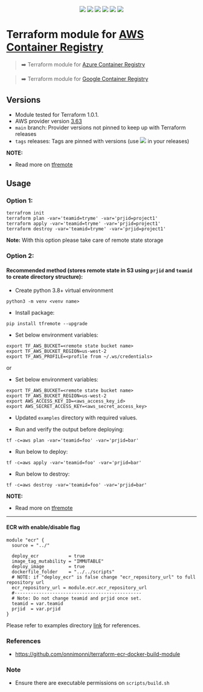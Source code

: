 <p align="center">
    <a href="https://github.com/tomarv2/terraform-aws-ecr/actions/workflows/pre-commit.yml" alt="Pre Commit">
        <img src="https://github.com/tomarv2/terraform-aws-ecr/actions/workflows/pre-commit.yml/badge.svg?branch=main" /></a>
    <a href="https://www.apache.org/licenses/LICENSE-2.0" alt="license">
        <img src="https://img.shields.io/github/license/tomarv2/terraform-aws-ecr" /></a>
    <a href="https://github.com/tomarv2/terraform-aws-ecr/tags" alt="GitHub tag">
        <img src="https://img.shields.io/github/v/tag/tomarv2/terraform-aws-ecr" /></a>
    <a href="https://github.com/tomarv2/terraform-aws-ecr/pulse" alt="Activity">
        <img src="https://img.shields.io/github/commit-activity/m/tomarv2/terraform-aws-ecr" /></a>
    <a href="https://stackoverflow.com/users/6679867/tomarv2" alt="Stack Exchange reputation">
        <img src="https://img.shields.io/stackexchange/stackoverflow/r/6679867"></a>
    <a href="https://twitter.com/intent/follow?screen_name=varuntomar2019" alt="follow on Twitter">
        <img src="https://img.shields.io/twitter/follow/varuntomar2019?style=social&logo=twitter"></a>
</p>

# Terraform module for [AWS Container Registry](https://registry.terraform.io/modules/tomarv2/ecr/aws/latest)

> :arrow_right:  Terraform module for [Azure Container Registry](https://registry.terraform.io/modules/tomarv2/container-registry/azure/latest)

> :arrow_right:  Terraform module for [Google Container Registry](https://registry.terraform.io/modules/tomarv2/container-registry/google/latest)

## Versions

- Module tested for Terraform 1.0.1.
- AWS provider version [3.63](https://registry.terraform.io/providers/hashicorp/aws/latest)
- `main` branch: Provider versions not pinned to keep up with Terraform releases
- `tags` releases: Tags are pinned with versions (use <a href="https://github.com/tomarv2/terraform-aws-ecr/tags" alt="GitHub tag">
        <img src="https://img.shields.io/github/v/tag/tomarv2/terraform-aws-ecr" /></a> in your releases)

**NOTE:**

- Read more on [tfremote](https://github.com/tomarv2/tfremote)

## Usage

### Option 1:

```
terrafrom init
terraform plan -var='teamid=tryme' -var='prjid=project1'
terraform apply -var='teamid=tryme' -var='prjid=project1'
terraform destroy -var='teamid=tryme' -var='prjid=project1'
```
**Note:** With this option please take care of remote state storage

### Option 2:

#### Recommended method (stores remote state in S3 using `prjid` and `teamid` to create directory structure):

- Create python 3.8+ virtual environment
```
python3 -m venv <venv name>
```

- Install package:
```
pip install tfremote --upgrade
```

- Set below environment variables:
```
export TF_AWS_BUCKET=<remote state bucket name>
export TF_AWS_BUCKET_REGION=us-west-2
export TF_AWS_PROFILE=<profile from ~/.ws/credentials>
```

or

- Set below environment variables:
```
export TF_AWS_BUCKET=<remote state bucket name>
export TF_AWS_BUCKET_REGION=us-west-2
export AWS_ACCESS_KEY_ID=<aws_access_key_id>
export AWS_SECRET_ACCESS_KEY=<aws_secret_access_key>
```

- Updated `examples` directory with required values.

- Run and verify the output before deploying:
```
tf -c=aws plan -var='teamid=foo' -var='prjid=bar'
```

- Run below to deploy:
```
tf -c=aws apply -var='teamid=foo' -var='prjid=bar'
```

- Run below to destroy:
```
tf -c=aws destroy -var='teamid=foo' -var='prjid=bar'
```

**NOTE:**

- Read more on [tfremote](https://github.com/tomarv2/tfremote)
---

#### ECR with enable/disable flag
```
module "ecr" {
  source = "../"

  deploy_ecr           = true
  image_tag_mutability = "IMMUTABLE"
  deploy_image         = true
  dockerfile_folder    = "../../scripts"
  # NOTE: if "deploy_ecr" is false change "ecr_repository_url" to full repository url
  ecr_repository_url = module.ecr.ecr_repository_url
  #-----------------------------------------------
  # Note: Do not change teamid and prjid once set.
  teamid = var.teamid
  prjid  = var.prjid
}
```

Please refer to examples directory [link](examples) for references.

### References
- https://github.com/onnimonni/terraform-ecr-docker-build-module

### Note
- Ensure there are executable permissions on `scripts/build.sh`
